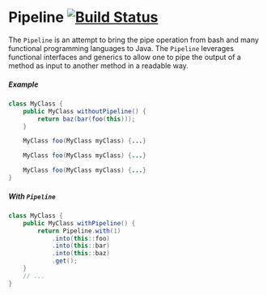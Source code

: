 # Pipeline [![Build Status](https://travis-ci.org/damonkelley/pipeline.svg?branch=master)](https://travis-ci.org/damonkelley/pipeline)

The `Pipeline` is an attempt to bring the pipe operation from bash and many functional programming languages to Java.
The `Pipeline` leverages functional interfaces and generics to allow one to pipe the output of a method as input
to another method in a readable way.

##### Example
```java
class MyClass {
    public MyClass withoutPipeline() {
        return baz(bar(foo(this)));
    }

    MyClass foo(MyClass myClass) {...}

    MyClass foo(MyClass myClass) {...}

    MyClass foo(MyClass myClass) {...}
}
```


##### With `Pipeline`
```java
class MyClass {
    public MyClass withPipeline() {
        return Pipeline.with(1)
            .into(this::foo)
            .into(this::bar)
            .into(this::baz)
            .get();
    }
    // ...
}
```
